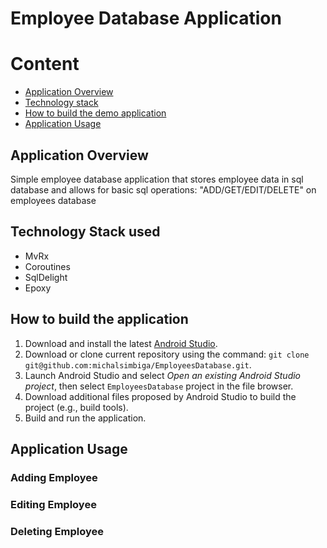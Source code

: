 # Employee Database Application 
# Content
* [Application Overview](#application-overview)
* [Technology stack](#technology-stack)
* [How to build the demo application](#how-to-build-the-application)
* [Application Usage](#application-usage)

## Application Overview
Simple employee database application that stores employee data in sql database and allows for basic sql operations: "ADD/GET/EDIT/DELETE" on employees database

## Technology Stack used 
* MvRx
* Coroutines
* SqlDelight
* Epoxy

## How to build the application

1. Download and install the latest [Android Studio](https://developer.android.com/studio/index.html).
2. Download or clone current repository using the command: 
`git clone git@github.com:michalsimbiga/EmployeesDatabase.git`.
4. Launch Android Studio and select _Open an existing Android Studio project_, then select `EmployeesDatabase` project in the file browser.
5. Download additional files proposed by Android Studio to build the project (e.g., build tools).
6. Build and run the application.

## Application Usage

### Adding Employee

### Editing Employee

### Deleting Employee
